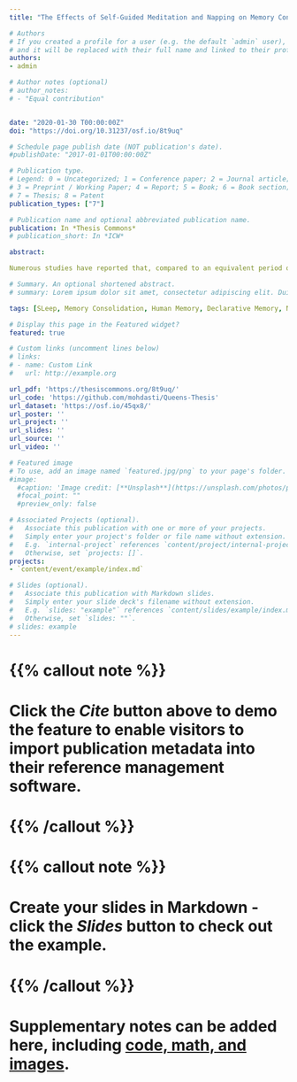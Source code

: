 ```yaml
---
title: "The Effects of Self-Guided Meditation and Napping on Memory Consolidation in Humans"

# Authors
# If you created a profile for a user (e.g. the default `admin` user), write the username (folder name) here 
# and it will be replaced with their full name and linked to their profile.
authors:
- admin

# Author notes (optional)
# author_notes:
# - "Equal contribution"


date: "2020-01-30 T00:00:00Z"
doi: "https://doi.org/10.31237/osf.io/8t9uq"

# Schedule page publish date (NOT publication's date).
#publishDate: "2017-01-01T00:00:00Z"

# Publication type.
# Legend: 0 = Uncategorized; 1 = Conference paper; 2 = Journal article;
# 3 = Preprint / Working Paper; 4 = Report; 5 = Book; 6 = Book section;
# 7 = Thesis; 8 = Patent
publication_types: ["7"]

# Publication name and optional abbreviated publication name.
publication: In *Thesis Commons*
# publication_short: In *ICW*

abstract:

Numerous studies have reported that, compared to an equivalent period of wakefulness, post-training sleep (overnight or daytime naps) benefits memory consolidation (Diekelmann & Born, 2010; Mednick, Nakayama, & Stickgold, 2003; Plihal & Born, 1999; Walker et al.,2003). However, most investigations have employed various forms of “active wakefulness” (e.g., sensorimotor and cognitive tasks) as a comparison condition for sleep, while few studies have examined the role of “quiet wakefulness” in memory consolidation, even though some of the EEG oscillations during quiet waking resemble those present in sleep (e.g., increased activity in the theta-alpha range) (Brokaw et al., 2016). This study aimed to examine the consolidation of declarative (word-pair associates) and non-declarative (marble maze visuo-motor task) learning over a 60-minutes time interval (with continuous EEG monitoring) filled with either (A) napping; (B) active-waking (watching a video); or (C) quiet-waking (self-guided meditation). The results of the current study suggested that memory consolidation may not be a sleepspecific-phenomenon. In fact, mindfulness meditation appeared to be more advantageous than a short nap for the consolidation of declarative memories. This study also found that SWS exerts significant effects on the retention of non-declarative memory. For nappers, the absence of SWS resulted in noticeable performance enhancements compared to participants who entered SWS. Thus, it is possible that SWS plays a disadvantageous role in the consolidation of procedural memory. It is thought that sleep inertia caused by SWS is partly responsible for the impairments in tasks procedural memory. The findings of current study contribute to the understanding of memory consolidation and provide insights about the role of waking states for future studies.

# Summary. An optional shortened abstract.
# summary: Lorem ipsum dolor sit amet, consectetur adipiscing elit. Duis posuere tellus ac convallis placerat. Proin tincidunt magna sed ex sollicitudin condimentum.

tags: [SLeep, Memory Consolidation, Human Memory, Declarative Memory, Non-delcarative memory, Meditation]

# Display this page in the Featured widget?
featured: true

# Custom links (uncomment lines below)
# links:
# - name: Custom Link
#   url: http://example.org

url_pdf: 'https://thesiscommons.org/8t9uq/'
url_code: 'https://github.com/mohdasti/Queens-Thesis'
url_dataset: 'https://osf.io/45qx8/'
url_poster: ''
url_project: ''
url_slides: ''
url_source: ''
url_video: ''

# Featured image
# To use, add an image named `featured.jpg/png` to your page's folder. 
#image:
  #caption: 'Image credit: [**Unsplash**](https://unsplash.com/photos/pLCdAaMFLTE)'
  #focal_point: ""
  #preview_only: false

# Associated Projects (optional).
#   Associate this publication with one or more of your projects.
#   Simply enter your project's folder or file name without extension.
#   E.g. `internal-project` references `content/project/internal-project/index.md`.
#   Otherwise, set `projects: []`.
projects:
- `content/event/example/index.md`

# Slides (optional).
#   Associate this publication with Markdown slides.
#   Simply enter your slide deck's filename without extension.
#   E.g. `slides: "example"` references `content/slides/example/index.md`.
#   Otherwise, set `slides: ""`.
# slides: example
---
```


# {{% callout note %}}
# Click the *Cite* button above to demo the feature to enable visitors to import publication metadata into their reference management software.
# {{% /callout %}}

# {{% callout note %}}
# Create your slides in Markdown - click the *Slides* button to check out the example.
# {{% /callout %}}

# Supplementary notes can be added here, including [code, math, and images](https://wowchemy.com/docs/writing-markdown-latex/).

